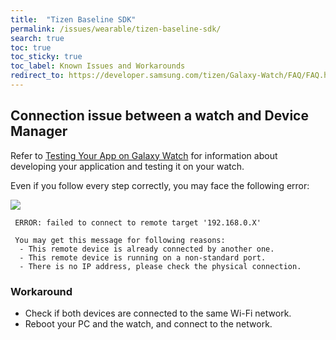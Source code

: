 ```yaml
---
title:  "Tizen Baseline SDK"
permalink: /issues/wearable/tizen-baseline-sdk/
search: true
toc: true
toc_sticky: true
toc_label: Known Issues and Workarounds
redirect_to: https://developer.samsung.com/tizen/Galaxy-Watch/FAQ/FAQ.html
---
```


## Connection issue between a watch and Device Manager
Refer to [Testing Your App on Galaxy Watch][testing_app_on_watch] for information about developing your application and testing it on your watch.

Even if you follow every step correctly, you may face the following error:

![][device_mgr_connection]

```
 ERROR: failed to connect to remote target '192.168.0.X'

 You may get this message for following reasons:
  - This remote device is already connected by another one.
  - This remote device is running on a non-standard port.
  - There is no IP address, please check the physical connection.
  ```

### Workaround
 - Check if both devices are connected to the same Wi-Fi network.
 - Reboot your PC and the watch, and connect to the network.


[testing_app_on_watch]: https://developer.samsung.com/galaxy-watch/develop/testing-your-app-on-gear
[device_mgr_connection]: {{site.url}}{{site.baseurl}}/assets/images/issues/tools/device-manager-connection-issue.png
